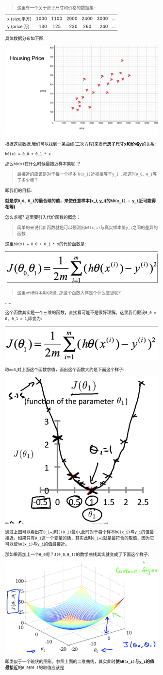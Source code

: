 
>这里有一个关于房子尺寸和价格的数据集:

|  |  |  |||||
| :-----| ----: | :----: | ----: | :----: |----: | :----: |
| x (size,平方) | 1000| 1100 |2000|2400|3000|...|
| y (price,万) | 130 | 125 |230|260|240|...|

具体数据分布如下图:

![pic_1](pic_1.png)

根据这些数据,我们可以找到一条曲线(二次方程)来表示**房子尺寸x和价格y**的关系:

`hθ(x) = θ_0 + θ_1 * x`

那么`hθ(x)`在什么时候最接近样本集呢 ？

>最接近的应该是对于每一个样本 `h(x_i)`近视相等于`y_i `, 那这时`θ_0、θ_1`等于多少呢？

即我们的目标:

**就是求`θ_0、θ_1`的最合理的值，来使任意样本(x_i, y_i)的`hθ(x_i) - y_i`近可能得相等)**

怎么求呢? 这里要引入代价函数的概念：

>简单的来说代价函数就是可以预测出`hθ(x_i)`与真实样本值`y_i`之间的差异的函数

这里`hθ(x) = θ_0 + θ_1 * x`的代价函数是:

![pic_2](pic_2.png)

>这里`m代表样本集的数量`, 那这个函数大体是个什么意思呢?

.....

这个函数其实是一个三维的函数，直接看可能不是很好理解。这里我们假设`θ_0 = 0, θ_1 = 1`,即变为:

![pic_3](pic_3.png)

取`m=3`,对上面这个函数求值，画出这个函数大约是下面这个样子:

![pic_4](pic_4.png)

通过上图可以看出在`θ_1=1`时`J(θ_1)`最小,此时对于每个样本`hθ(x_i)`与`y_i`的值最接近。如果只有`θ_1`这一个变量的话，其实此时`θ_1=1`就是最符合的取值，因为它可以使`hθ(x_i)`与`y_i`的值最接近。

那如果再加上一个`θ_0`呢？`J(θ_0,θ_1)`的数学曲线其实就变成了下面这个样子:

![pic_5](pic_5.png)


即类似于一个碗状的图形。参照上面的二维曲线，其实此时**使`hθ(x_i)`与`y_i`的值最接近**的`θ_0和θ_1`的取值应该是